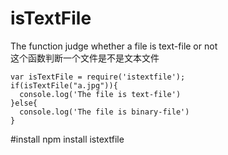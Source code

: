 # isTextFile

The function judge whether a file is text-file or not   
这个函数判断一个文件是不是文本文件   

```
var isTextFile = require('istextfile');
if(isTextFile("a.jpg")){
  console.log('The file is text-file')
}else{
  console.log('The file is binary-file')
}
```

#install
npm install istextfile
